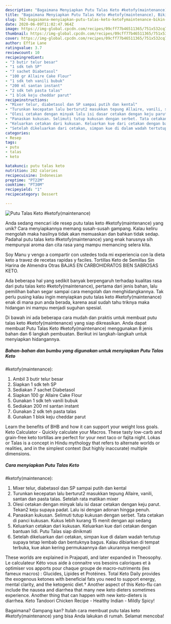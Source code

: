 ```yaml
---
description: "Bagaimana Menyiapkan Putu Talas Keto #ketofy(maintenance), Bikin Ngiler"
title: "Bagaimana Menyiapkan Putu Talas Keto #ketofy(maintenance), Bikin Ngiler"
slug: 762-bagaimana-menyiapkan-putu-talas-keto-ketofymaintenance-bikin-ngiler
date: 2020-06-09T11:02:47.964Z
image: https://img-global.cpcdn.com/recipes/09cff77b46511365/751x532cq70/putu-talas-keto-ketofymaintenance-foto-resep-utama.jpg
thumbnail: https://img-global.cpcdn.com/recipes/09cff77b46511365/751x532cq70/putu-talas-keto-ketofymaintenance-foto-resep-utama.jpg
cover: https://img-global.cpcdn.com/recipes/09cff77b46511365/751x532cq70/putu-talas-keto-ketofymaintenance-foto-resep-utama.jpg
author: Effie Lane
ratingvalue: 3.7
reviewcount: 10
recipeingredient:
- "3 butir telur besar"
- "1 sdk teh SP"
- "7 sachet Diabetasol"
- "100 gr Allaire Cake Flour"
- "1 sdk teh vanili bubuk"
- "200 ml santan instant"
- "2 sdk teh pasta talas"
- "1 blok keju cheddar parut"
recipeinstructions:
- "Mixer telur, diabetasol dan SP sampai putih dan kental"
- "Turunkan kecepatan lalu berturut2 masukkan tepung Allaire, vanili, santan dan pasta talas. Setelah rata matikan mixer"
- "Olesi cetakan dengan minyak lalu isi dasar cetakan dengan keju parut. Tekan2 keju supaya padat. Lalu isi dengan adonan hingga penuh."
- "Panaskan kukusan. Selimuti tutup kukusan dengan serbet. Tata cetakan di panci kukusan. Kukus lebih kurang 15 menit dengan api sedang"
- "Keluarkan cetakan dari kukusan. Keluarkan kue dari cetakan dengan bantuan lidi. Putu Talas siap dinikmati"
- "Setelah dikeluarkan dari cetakan, simpan kue di dalam wadah tertutup supaya tetap lembab dan bentuknya bagus. Kalau dibiarkan di tempat terbuka, kue akan kering permukaannya dan ukurannya mengecil"
categories:
- Resep
tags:
- putu
- talas
- keto

katakunci: putu talas keto 
nutrition: 282 calories
recipecuisine: Indonesian
preptime: "PT22M"
cooktime: "PT30M"
recipeyield: "1"
recipecategory: Dessert

---
```



![Putu Talas Keto
#ketofy(maintenance)](https://img-global.cpcdn.com/recipes/09cff77b46511365/751x532cq70/putu-talas-keto-ketofymaintenance-foto-resep-utama.jpg)

Anda sedang mencari ide resep putu talas keto
#ketofy(maintenance) yang unik? Cara menyiapkannya memang susah-susah gampang. Kalau keliru mengolah maka hasilnya tidak akan memuaskan dan bahkan tidak sedap. Padahal putu talas keto
#ketofy(maintenance) yang enak harusnya sih mempunyai aroma dan cita rasa yang mampu memancing selera kita.

Soy Manu y vengo a compartir con ustedes toda mi experiencia con la dieta keto a travez de recetas rapidas y faciles. Tortillas Keto de Semillas Sin Harina de Almendra Otras BAJAS EN CARBOHIDRATOS BIEN SABROSAS KETO.

Ada beberapa hal yang sedikit banyak berpengaruh terhadap kualitas rasa dari putu talas keto
#ketofy(maintenance), pertama dari jenis bahan, lalu pemilihan bahan segar sampai cara mengolah dan menghidangkannya. Tak perlu pusing kalau ingin menyiapkan putu talas keto
#ketofy(maintenance) enak di mana pun anda berada, karena asal sudah tahu triknya maka hidangan ini mampu menjadi suguhan spesial.


Di bawah ini ada beberapa cara mudah dan praktis untuk membuat putu talas keto
#ketofy(maintenance) yang siap dikreasikan. Anda dapat membuat Putu Talas Keto
#ketofy(maintenance) menggunakan 8 jenis bahan dan 6 langkah pembuatan. Berikut ini langkah-langkah untuk menyiapkan hidangannya.

<!--inarticleads1-->

##### Bahan-bahan dan bumbu yang digunakan untuk menyiapkan Putu Talas Keto
#ketofy(maintenance):

1. Ambil 3 butir telur besar
1. Siapkan 1 sdk teh SP
1. Sediakan 7 sachet Diabetasol
1. Siapkan 100 gr Allaire Cake Flour
1. Gunakan 1 sdk teh vanili bubuk
1. Sediakan 200 ml santan instant
1. Gunakan 2 sdk teh pasta talas
1. Gunakan 1 blok keju cheddar parut


Learn the benefits of BHB and how it can support your weight loss goals. Keto Calculator - Quickly calculate your Macros. These tasty low-carb and grain-free keto tortillas are perfect for your next taco or fajita night. Lokas or Talas is a concept in Hindu mythology that refers to alternate worlds or realities, and in the simplest context (but highly inaccurate) multiple dimensions. 

<!--inarticleads2-->

##### Cara menyiapkan Putu Talas Keto
#ketofy(maintenance):

1. Mixer telur, diabetasol dan SP sampai putih dan kental
1. Turunkan kecepatan lalu berturut2 masukkan tepung Allaire, vanili, santan dan pasta talas. Setelah rata matikan mixer
1. Olesi cetakan dengan minyak lalu isi dasar cetakan dengan keju parut. Tekan2 keju supaya padat. Lalu isi dengan adonan hingga penuh.
1. Panaskan kukusan. Selimuti tutup kukusan dengan serbet. Tata cetakan di panci kukusan. Kukus lebih kurang 15 menit dengan api sedang
1. Keluarkan cetakan dari kukusan. Keluarkan kue dari cetakan dengan bantuan lidi. Putu Talas siap dinikmati
1. Setelah dikeluarkan dari cetakan, simpan kue di dalam wadah tertutup supaya tetap lembab dan bentuknya bagus. Kalau dibiarkan di tempat terbuka, kue akan kering permukaannya dan ukurannya mengecil


These worlds are explained in Prajapati, and later expanded in Theosophy. Le calculateur Kéto vous aide à connaitre vos besoins caloriques et à optimiser vos apports pour chaque groupe de macro-nutriments (les fameux macros) : Glucides, Lipides et Protéines. Total Keto Daily provides the exogenous ketones with beneficial fats you need to support energy, mental clarity, and the ketogenic diet.† Another aspect of this Keto-flu can include the nausea and diarrhea that many new keto dieters sometimes experience. Another thing that can happen with new keto-dieters is diarrhea. Keto Tandoori Chicken Recipe - Healthy Indian - Mildly Spicy! 

Bagaimana? Gampang kan? Itulah cara membuat putu talas keto
#ketofy(maintenance) yang bisa Anda lakukan di rumah. Selamat mencoba!
